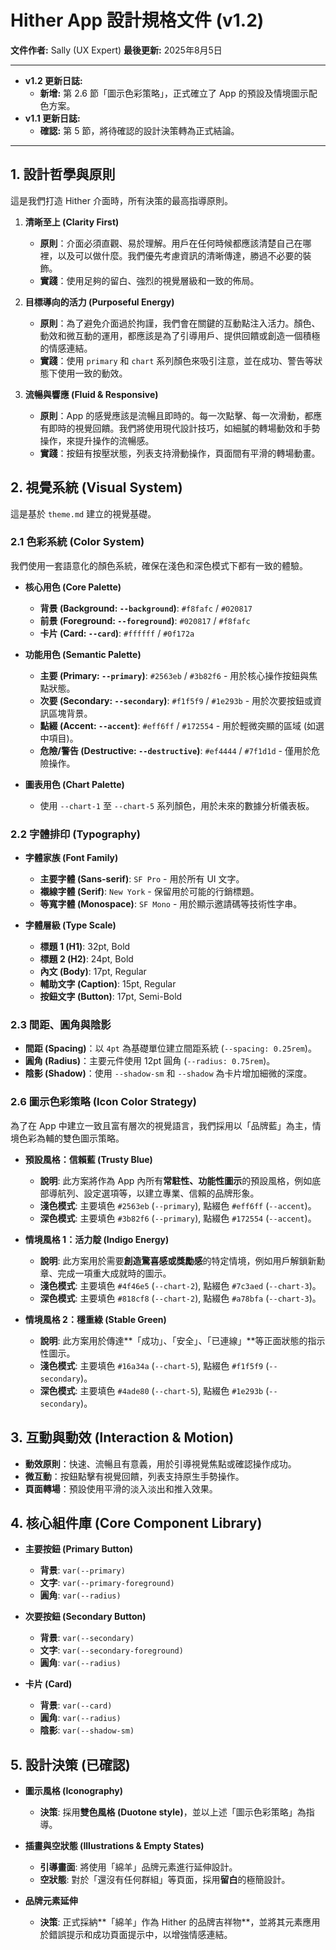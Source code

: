 # Hither App 設計規格文件 (v1.2)

**文件作者:** Sally (UX Expert)
**最後更新:** 2025年8月5日

---
* **v1.2 更新日誌:**
    * **新增:** 第 2.6 節「圖示色彩策略」，正式確立了 App 的預設及情境圖示配色方案。
* **v1.1 更新日誌:**
    * **確認:** 第 5 節，將待確認的設計決策轉為正式結論。
---

## 1. 設計哲學與原則

這是我們打造 Hither 介面時，所有決策的最高指導原則。

1.  **清晰至上 (Clarity First)**
    * **原則**：介面必須直觀、易於理解。用戶在任何時候都應該清楚自己在哪裡，以及可以做什麼。我們優先考慮資訊的清晰傳達，勝過不必要的裝飾。
    * **實踐**：使用足夠的留白、強烈的視覺層級和一致的佈局。

2.  **目標導向的活力 (Purposeful Energy)**
    * **原則**：為了避免介面過於拘謹，我們會在關鍵的互動點注入活力。顏色、動效和微互動的運用，都應該是為了引導用戶、提供回饋或創造一個積極的情感連結。
    * **實踐**：使用 `primary` 和 `chart` 系列顏色來吸引注意，並在成功、警告等狀態下使用一致的動效。

3.  **流暢與響應 (Fluid & Responsive)**
    * **原則**：App 的感覺應該是流暢且即時的。每一次點擊、每一次滑動，都應有即時的視覺回饋。我們將使用現代設計技巧，如細膩的轉場動效和手勢操作，來提升操作的流暢感。
    * **實踐**：按鈕有按壓狀態，列表支持滑動操作，頁面間有平滑的轉場動畫。

## 2. 視覺系統 (Visual System)

這是基於 `theme.md` 建立的視覺基礎。

### 2.1 色彩系統 (Color System)

我們使用一套語意化的顏色系統，確保在淺色和深色模式下都有一致的體驗。

* **核心用色 (Core Palette)**
    * **背景 (Background: `--background`)**: `#f8fafc` / `#020817`
    * **前景 (Foreground: `--foreground`)**: `#020817` / `#f8fafc`
    * **卡片 (Card: `--card`)**: `#ffffff` / `#0f172a`

* **功能用色 (Semantic Palette)**
    * **主要 (Primary: `--primary`)**: `#2563eb` / `#3b82f6` - 用於核心操作按鈕與焦點狀態。
    * **次要 (Secondary: `--secondary`)**: `#f1f5f9` / `#1e293b` - 用於次要按鈕或資訊區塊背景。
    * **點綴 (Accent: `--accent`)**: `#eff6ff` / `#172554` - 用於輕微突顯的區域 (如選中項目)。
    * **危險/警告 (Destructive: `--destructive`)**: `#ef4444` / `#7f1d1d` - 僅用於危險操作。

* **圖表用色 (Chart Palette)**
    * 使用 `--chart-1` 至 `--chart-5` 系列顏色，用於未來的數據分析儀表板。

### 2.2 字體排印 (Typography)

* **字體家族 (Font Family)**
    * **主要字體 (Sans-serif)**: `SF Pro` - 用於所有 UI 文字。
    * **襯線字體 (Serif)**: `New York` - 保留用於可能的行銷標題。
    * **等寬字體 (Monospace)**: `SF Mono` - 用於顯示邀請碼等技術性字串。

* **字體層級 (Type Scale)**
    * **標題 1 (H1)**: 32pt, Bold
    * **標題 2 (H2)**: 24pt, Bold
    * **內文 (Body)**: 17pt, Regular
    * **輔助文字 (Caption)**: 15pt, Regular
    * **按鈕文字 (Button)**: 17pt, Semi-Bold

### 2.3 間距、圓角與陰影

* **間距 (Spacing)**：以 `4pt` 為基礎單位建立間距系統 (`--spacing: 0.25rem`)。
* **圓角 (Radius)**：主要元件使用 12pt 圓角 (`--radius: 0.75rem`)。
* **陰影 (Shadow)**：使用 `--shadow-sm` 和 `--shadow` 為卡片增加細微的深度。

### 2.6 圖示色彩策略 (Icon Color Strategy)

為了在 App 中建立一致且富有層次的視覺語言，我們採用以「品牌藍」為主，情境色彩為輔的雙色圖示策略。

* **預設風格：信賴藍 (Trusty Blue)**
    * **說明**: 此方案將作為 App 內所有**常駐性、功能性圖示**的預設風格，例如底部導航列、設定選項等，以建立專業、信賴的品牌形象。
    * **淺色模式**: 主要填色 `#2563eb` (`--primary`), 點綴色 `#eff6ff` (`--accent`)。
    * **深色模式**: 主要填色 `#3b82f6` (`--primary`), 點綴色 `#172554` (`--accent`)。

* **情境風格 1：活力靛 (Indigo Energy)**
    * **說明**: 此方案用於需要**創造驚喜感或獎勵感**的特定情境，例如用戶解鎖新勳章、完成一項重大成就時的圖示。
    * **淺色模式**: 主要填色 `#4f46e5` (`--chart-2`), 點綴色 `#7c3aed` (`--chart-3`)。
    * **深色模式**: 主要填色 `#818cf8` (`--chart-2`), 點綴色 `#a78bfa` (`--chart-3`)。

* **情境風格 2：穩重綠 (Stable Green)**
    * **說明**: 此方案用於傳達**「成功」、「安全」、「已連線」**等正面狀態的指示性圖示。
    * **淺色模式**: 主要填色 `#16a34a` (`--chart-5`), 點綴色 `#f1f5f9` (`--secondary`)。
    * **深色模式**: 主要填色 `#4ade80` (`--chart-5`), 點綴色 `#1e293b` (`--secondary`)。

## 3. 互動與動效 (Interaction & Motion)

* **動效原則**：快速、流暢且有意義，用於引導視覺焦點或確認操作成功。
* **微互動**：按鈕點擊有視覺回饋，列表支持原生手勢操作。
* **頁面轉場**：預設使用平滑的淡入淡出和推入效果。

## 4. 核心組件庫 (Core Component Library)

* **主要按鈕 (Primary Button)**
    * **背景**: `var(--primary)`
    * **文字**: `var(--primary-foreground)`
    * **圓角**: `var(--radius)`

* **次要按鈕 (Secondary Button)**
    * **背景**: `var(--secondary)`
    * **文字**: `var(--secondary-foreground)`
    * **圓角**: `var(--radius)`

* **卡片 (Card)**
    * **背景**: `var(--card)`
    * **圓角**: `var(--radius)`
    * **陰影**: `var(--shadow-sm)`

## 5. 設計決策 (已確認)

* **圖示風格 (Iconography)**
    * **決策**: 採用**雙色風格 (Duotone style)**，並以上述「圖示色彩策略」為指導。

* **插畫與空狀態 (Illustrations & Empty States)**
    * **引導畫面**: 將使用「綿羊」品牌元素進行延伸設計。
    * **空狀態**: 對於「還沒有任何群組」等頁面，採用**留白**的極簡設計。

* **品牌元素延伸**
    * **決策**: 正式採納**「綿羊」作為 Hither 的品牌吉祥物**，並將其元素應用於錯誤提示和成功頁面提示中，以增強情感連結。